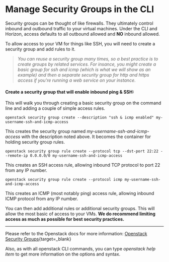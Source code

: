 # Manage Security Groups in the CLI

Security groups can be thought of like firewalls. They ultimately control inbound and outbound traffic to your virtual machines. Under the CLI and Horizon, access defaults to all outbound allowed and **NO** inbound allowed.

To allow access to your VM for things like SSH, you will need to create a security group and add rules to it.

> *You can reuse a security group many times, so a best practice is to create groups by related services. For insance, you might create a basic group for ssh and icmp (which is what we will show as an example) and then a separate security group for http and https access if you're running a web service on your instance.*

#### Create a security group that will enable inbound ping & SSH:

This will walk you through creating a basic security group on the command line and adding a couple of simple access rules.


    openstack security group create --description "ssh & icmp enabled" my-username-ssh-and-icmp-access

This creates the security group named *my-username-ssh-and-icmp-access* with the description noted above. It becomes the container for holding security group rules.

    openstack security group rule create --protocol tcp --dst-port 22:22 --remote-ip 0.0.0.0/0 my-username-ssh-and-icmp-access

This creates an SSH access rule, allowing inbound TCP protocol to port 22 from any IP number.

    openstack security group rule create --protocol icmp my-username-ssh-and-icmp-access

This creates an ICMP (most notably ping) access rule, allowing inbound ICMP protocol from any IP number.

You can then add additional rules or additional security groups. This will allow the most basic of access to your VMs. **We do recommend limiting access as much as possible for best security practices.**

---

Please refer to the Openstack docs for more information: [Openstack Security Groups](https://docs.openstack.org/python-openstackclient/xena/cli/command-objects/security-group.html){target=_blank}

Also, as with all openstack CLI commands, you can type *openstack help item* to get more information on the options and syntax.

